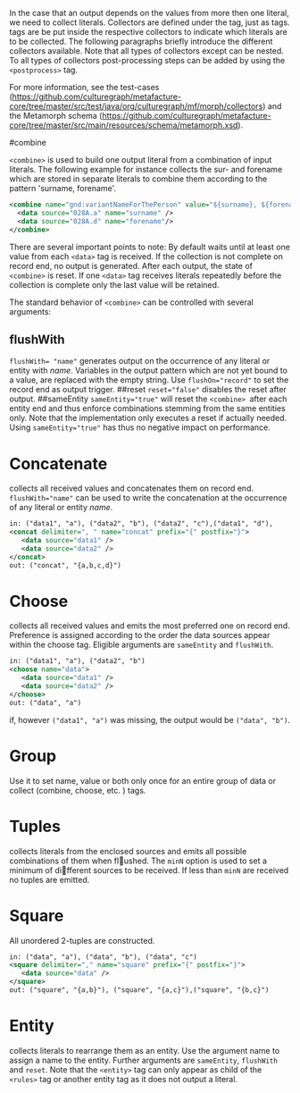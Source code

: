 In the case that an output depends on the values from more then one literal, we need to collect literals.
Collectors are defined under the <rules> tag, just as <data> tags. <data> tags are be put inside the respective collectors to indicate which literals are to be collected. The following paragraphs briefly introduce the different collectors available. Note that all types of collectors except <entity> can be nested. To all types of collectors post-processing steps can be added by using the `<postprocess>` tag.

For more information, see the test-cases (https://github.com/culturegraph/metafacture-core/tree/master/src/test/java/org/culturegraph/mf/morph/collectors) and the Metamorph schema (https://github.com/culturegraph/metafacture-core/tree/master/src/main/resources/schema/metamorph.xsd).

#combine

`<combine>` is used to build one output literal from a combination of input literals. The following example for instance collects the sur- and forename which are stored in separate literals to combine them according to the pattern 'surname, forename'.
```xml
<combine name="gnd:variantNameForThePerson" value="${surname}, ${forename}">
  <data source="028A.a" name="surname" />
  <data source="028A.d" name="forename"/>
</combine>
```
There are several important points to note: By default <combine> waits until at least one value from each `<data>` tag is received. If the collection is not complete on record end, no output is generated. After each output, the state of `<combine>` is reset. If one `<data>` tag receives literals repeatedly before the collection is complete only the last value will be retained.

The standard behavior of `<combine>` can be controlled with several arguments: 
## flushWith
`flushWith= "name"` generates output on the occurrence of any literal or entity with _name_. Variables in the output pattern which are not yet bound to a value, are replaced with the empty string. Use `flushOn="record"` to set the record end as output trigger. 
##reset
`reset="false"` disables the reset after output. 
##sameEntity
`sameEntity="true"` will reset the `<combine> `after each entity end and thus enforce combinations stemming from the same entities only. Note that the implementation only executes a reset if actually needed. Using `sameEntity="true"` has thus no negative impact on performance.

 
#   Concatenate
collects all received values and concatenates them on record end. `flushWith="name"`
can be used to write the concatenation at the occurrence of any literal or entity _name_.

```xml
in: ("data1", "a"), ("data2", "b"), ("data2", "c"),("data1", "d"),
<concat delimiter=", " name="concat" prefix="{" postfix="}">
   <data source="data1" />
   <data source="data2" />
</concat>
out: ("concat", "{a,b,c,d}")
```

#   Choose
collects all received values and emits the most preferred one on record end.  Preference is
assigned according to the order the data sources appear within the choose tag.  Eligible
arguments are `sameEntity` and `flushWith`.

```xml
in: ("data1", "a"), ("data2", "b")
<choose name="data">
   <data source="data1" />
   <data source="data2" />
</choose>
out: ("data", "a")
```
if, however `("data1", "a")` was missing, the output would be `("data", "b")`.

#   Group
Use it to set name, value or both only once for an entire group of data or collect (combine,
choose, etc. ) tags.

#    Tuples
collects literals from the enclosed sources and emits all possible combinations of them when
flushed.  The `minN` option is used to set a minimum of different sources to be received.  If
less than `minN` are received no tuples are emitted.

# Square
All unordered 2-tuples are constructed.
```xml
in: ("data", "a"), ("data", "b"), ("data", "c")
<square delimiter="," name="square" prefix="{" postfix="}">
   <data source="data" />
</square>
out: ("square", "{a,b}"), ("square", "{a,c}"),("square", "{b,c}")

```

#   Entity
collects literals to rearrange them as an entity. Use the argument name to assign a name to
the entity. Further arguments are `sameEntity`, `flushWith` and `reset`. Note that the `<entity>`
tag can only appear as child of the `<rules>` tag or another entity tag as it does not output
a literal.
